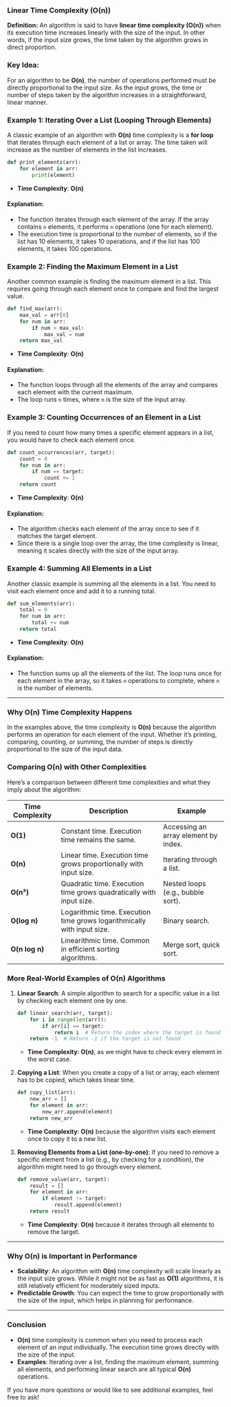 ### **Linear Time Complexity (O(n))**

**Definition:**
An algorithm is said to have **linear time complexity (O(n))** when its execution time increases linearly with the size of the input. In other words, if the input size grows, the time taken by the algorithm grows in direct proportion.

### **Key Idea:**
For an algorithm to be **O(n)**, the number of operations performed must be directly proportional to the input size. As the input grows, the time or number of steps taken by the algorithm increases in a straightforward, linear manner.

### **Example 1: Iterating Over a List (Looping Through Elements)**

A classic example of an algorithm with **O(n)** time complexity is a **for loop** that iterates through each element of a list or array. The time taken will increase as the number of elements in the list increases.

```python
def print_elements(arr):
    for element in arr:
        print(element)
```

- **Time Complexity**: **O(n)**

#### Explanation:
- The function iterates through each element of the array. If the array contains `n` elements, it performs `n` operations (one for each element).
- The execution time is proportional to the number of elements, so if the list has 10 elements, it takes 10 operations, and if the list has 100 elements, it takes 100 operations.

### **Example 2: Finding the Maximum Element in a List**

Another common example is finding the maximum element in a list. This requires going through each element once to compare and find the largest value.

```python
def find_max(arr):
    max_val = arr[0]
    for num in arr:
        if num > max_val:
            max_val = num
    return max_val
```

- **Time Complexity**: **O(n)**

#### Explanation:
- The function loops through all the elements of the array and compares each element with the current maximum.
- The loop runs `n` times, where `n` is the size of the input array.

### **Example 3: Counting Occurrences of an Element in a List**

If you need to count how many times a specific element appears in a list, you would have to check each element once.

```python
def count_occurrences(arr, target):
    count = 0
    for num in arr:
        if num == target:
            count += 1
    return count
```

- **Time Complexity**: **O(n)**

#### Explanation:
- The algorithm checks each element of the array once to see if it matches the target element.
- Since there is a single loop over the array, the time complexity is linear, meaning it scales directly with the size of the input array.

### **Example 4: Summing All Elements in a List**

Another classic example is summing all the elements in a list. You need to visit each element once and add it to a running total.

```python
def sum_elements(arr):
    total = 0
    for num in arr:
        total += num
    return total
```

- **Time Complexity**: **O(n)**

#### Explanation:
- The function sums up all the elements of the list. The loop runs once for each element in the array, so it takes `n` operations to complete, where `n` is the number of elements.

---

### **Why O(n) Time Complexity Happens**

In the examples above, the time complexity is **O(n)** because the algorithm performs an operation for each element of the input. Whether it’s printing, comparing, counting, or summing, the number of steps is directly proportional to the size of the input data.

### **Comparing O(n) with Other Complexities**

Here’s a comparison between different time complexities and what they imply about the algorithm:

| **Time Complexity** | **Description**                                     | **Example**                                    |
|---------------------|-----------------------------------------------------|------------------------------------------------|
| **O(1)**            | Constant time. Execution time remains the same.     | Accessing an array element by index.          |
| **O(n)**            | Linear time. Execution time grows proportionally with input size. | Iterating through a list.                    |
| **O(n²)**           | Quadratic time. Execution time grows quadratically with input size. | Nested loops (e.g., bubble sort).             |
| **O(log n)**        | Logarithmic time. Execution time grows logarithmically with input size. | Binary search.                               |
| **O(n log n)**      | Linearithmic time. Common in efficient sorting algorithms. | Merge sort, quick sort.                      |

### **More Real-World Examples of O(n) Algorithms**

1. **Linear Search**: A simple algorithm to search for a specific value in a list by checking each element one by one.
   ```python
   def linear_search(arr, target):
       for i in range(len(arr)):
           if arr[i] == target:
               return i  # Return the index where the target is found
       return -1  # Return -1 if the target is not found
   ```
   - **Time Complexity**: **O(n)**, as we might have to check every element in the worst case.

2. **Copying a List**: When you create a copy of a list or array, each element has to be copied, which takes linear time.
   ```python
   def copy_list(arr):
       new_arr = []
       for element in arr:
           new_arr.append(element)
       return new_arr
   ```
   - **Time Complexity**: **O(n)** because the algorithm visits each element once to copy it to a new list.

3. **Removing Elements from a List (one-by-one)**: If you need to remove a specific element from a list (e.g., by checking for a condition), the algorithm might need to go through every element.
   ```python
   def remove_value(arr, target):
       result = []
       for element in arr:
           if element != target:
               result.append(element)
       return result
   ```
   - **Time Complexity**: **O(n)** because it iterates through all elements to remove the target.

---

### **Why O(n) is Important in Performance**

- **Scalability**: An algorithm with **O(n)** time complexity will scale linearly as the input size grows. While it might not be as fast as **O(1)** algorithms, it is still relatively efficient for moderately sized inputs.
- **Predictable Growth**: You can expect the time to grow proportionally with the size of the input, which helps in planning for performance.

---

### **Conclusion**

- **O(n)** time complexity is common when you need to process each element of an input individually. The execution time grows directly with the size of the input.
- **Examples**: Iterating over a list, finding the maximum element, summing all elements, and performing linear search are all typical **O(n)** operations.

If you have more questions or would like to see additional examples, feel free to ask!
